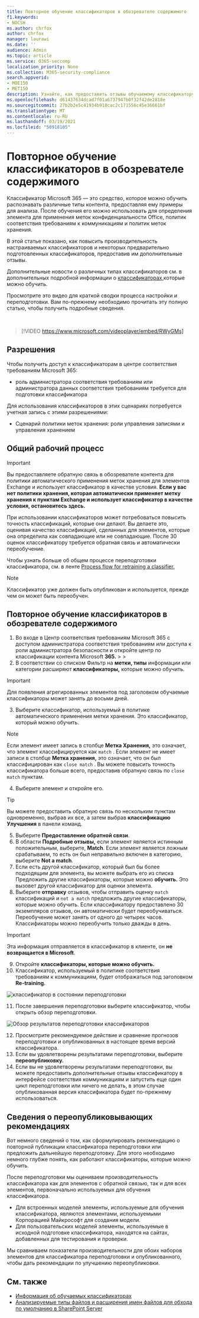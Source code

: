 ```yaml
---
title: Повторное обучение классификаторов в обозревателе содержимого
f1.keywords:
- NOCSH
ms.author: chrfox
author: chrfox
manager: laurawi
ms.date: ''
audience: Admin
ms.topic: article
ms.service: O365-seccomp
localization_priority: None
ms.collection: M365-security-compliance
search.appverid:
- MOE150
- MET150
description: Узнайте, как предоставить отзывы обучаемому классификатору в обозревателе контента.
ms.openlocfilehash: d61437634dcad7f01a6737947b0f32f42de2818e
ms.sourcegitcommit: 27b2b2e5c41934b918cac2c171556c45e36661bf
ms.translationtype: MT
ms.contentlocale: ru-RU
ms.lasthandoff: 03/19/2021
ms.locfileid: "50918105"
---
```

# <a name="how-to-retrain-a-classifier-in-content-explorer"></a>Повторное обучение классификаторов в обозревателе содержимого

Классификатор Microsoft 365 — это средство, которое можно обучить распознавать различные типы контента, предоставляя ему примеры для анализа. После обучения его можно использовать для определения элемента для применения меток конфиденциальности Office, политик соответствия требованиям к коммуникациям и политик меток хранения.

В этой статье показано, как повысить производительность настраиваемых классификаторов и некоторых предварительно подготовленных классификаторов, предоставив им дополнительные отзывы.

Дополнительные новости о различных типах классификаторов см. в дополнительных подробной информации о [классификаторах,](classifier-learn-about.md)которые можно обучить.

Просмотрите это видео для краткой сводки процесса настройки и переподготовки. Вам по-прежнему необходимо прочитать эту полную статью, чтобы получить подробные сведения.

</br>

> [!VIDEO https://www.microsoft.com/videoplayer/embed/RWyGMs]


## <a name="permissions"></a>Разрешения

Чтобы получить доступ к классификаторам в центре соответствия требованиям Microsoft 365:

- роль администратора соответствия требованиям или администратора данных соответствия требованиям требуется для подготовки классификатора

Для использования классификаторов в этих сценариях потребуется учетная запись с этими разрешениями:

- Сценарий политики меток хранения: роли управления записями и управления хранением 

## <a name="overall-workflow"></a>Общий рабочий процесс

> [!IMPORTANT]
> Вы предоставляете обратную связь в обозревателе контента для политики автоматического применения меток хранения для элементов Exchange и использует классификатор в качестве условия. **Если у вас нет политики хранения, которая автоматически применяет метку хранения к пунктам Exchange и использует классификатор в качестве условия, остановитесь здесь.**

При использовании классификаторов может потребоваться повысить точность классификаций, которые они делают. Вы делаете это, оценивая качество классификаций, сделанных для элементов, которые она определила как совпадающие или не совпадающие. После 30 оценок классификатору требуется обратная связь и автоматически переобучение.

Чтобы узнать больше об общем процессе переподготовки классификатора, см. в ленте [Process flow for retraining a classifier.](classifier-learn-about.md#retraining-classifiers)

> [!NOTE]
> Классификатор уже должен быть опубликован и используется, прежде чем он может быть переобучен.

## <a name="how-to-retrain-a-classifier-in-content-explorer"></a>Повторное обучение классификаторов в обозревателе содержимого

1. Во входе в Центр соответствия требованиям Microsoft 365 с доступом администратора соответствия требованиям или доступа к роли администратора безопасности и откройте центр по классификации контента Microsoft **365.**  >    >   
2. В соответствии со списком Фильтр на **метки, типы** информации или категории расширяют **классификаторы,** которые можно обучить.

> [!IMPORTANT]
> Для появления агрегированных элементов под заголовком обучаемые классификаторы может занять до восьми дней.

3. Выберите классификатор, используемый в политике автоматического применения метки хранения. Это классификатор, который можно обучить.

> [!NOTE]
> Если элемент имеет запись в столбце **Метка Хранения,** это означает, что элемент классифицируется как `match` .  Если элемент не имеет записи в столбце **Метка хранения,** это означает, что он был классифицирован как `close match` . Вы можете повысить точность классификатора больше всего, предоставив обратную связь по `close match` пунктам. 

4. Выберите элемент и откройте его.
 
 > [!TIP]
> Вы можете предоставить обратную связь по нескольким пунктам одновременно, выбрав их все, а затем выбрав **классификацию Улучшения** в панели команд.

5. Выберите **Предоставление обратной связи**.
6. В области **Подробные отзывы,** если элемент является истинным положительным, выберите, **Match**.  Если элемент является ложным срабатываем, то есть он был неправильно включен в категорию, выберите **Not a match**.
7. Если есть другой классификатор, который был бы более подходящим для элемента, вы можете выбрать его из списка Предложить другие классификаторы, которые можно **обучить.** Это вызовет другой классификатор для оценки элемента.
8. Выберите **отправку** отзывов, чтобы отправить оценку `match` классификаций и `not a match` предложить другие классификаторы, которые можно обучить. Если классификатору предоставлено 30 экземпляров отзывов, он автоматически будет переобучиваться. Переобучение может занять от одного до четырех часов. Классификаторы можно переобучить только дважды в день.

> [!IMPORTANT]
> Эта информация отправляется в классификатор в клиенте, он **не возвращается в Microsoft**.

9. Откройте **классификаторы, которые можно обучить.**
10. Классификатор, используемый в политике соответствия требованиям к коммуникациям, будет отображаться под заголовком **Re-training.**

![классификатор в состоянии переподготовки](../media/classifier-retraining.png)

11. После завершения переподготовки выберите классификатор, чтобы открыть обзор переподготовки.

![Обзор результатов переподготовки классификаторов](../media/classifier-retraining-overview.png)

12. Просмотрите рекомендуемое действие и сравнение прогнозов переподготовки и опубликованных в настоящее время версий классификатора.
13. Если вы удовлетворены результатами переподготовки, выберите **переопубликовку.**
14. Если вы не удовлетворены результатами переподготовки, вы можете предоставить дополнительные отзывы классификатору в интерфейсе соответствия коммуникациям и запустить еще один цикл переподготовки или ничего не делать, в этом случае опубликованная версия классификатора будет по-прежнему использоваться. 

## <a name="details-on-republishing-recommendations"></a>Сведения о переопубликовывающих рекомендациях

Вот немного сведений о том, как сформулировать рекомендацию о повторной публикации классификатора переподготовки или предложить дальнейшую переподготовку. Для этого необходимо немного глубже понять, как работают классификаторы, которые можно обучить.

После переподготовки мы оцениваем производительность классификатора как для элементов с обратной связью, так и для всех элементов, первоначально используемых для обучения классификатора. 

- Для встроенных моделей элементы, используемые для обучения классификатора, являются элементами, используемыми Корпорацией Майкрософт для создания модели.
- Для пользовательских моделей элементы, используемые в исходной подготовке классификатора, находятся на сайтах, добавленных для тестирования и проверки.

Мы сравниваем показатели производительности для обоих наборов элементов для классификатора переподготовки и опубликованного, чтобы дать рекомендации по улучшению переопубликовки. 

## <a name="see-also"></a>См. также

- [Информация об обучаемых классификаторах](classifier-learn-about.md)
- [Анализируемые типы файлов и расширения имен файлов для обхода по умолчанию в SharePoint Server](/sharepoint/technical-reference/default-crawled-file-name-extensions-and-parsed-file-types)